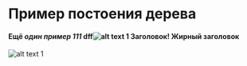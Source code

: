 # Пример постоения дерева
#### Ещё *один __пример__ 111* dff![alt text 1](!logosdfvgb) Заголовок! **Жирный заголовок**
![alt text 1](!logosdfvgb)